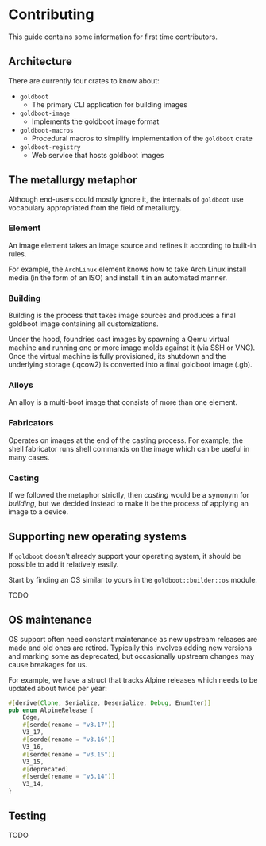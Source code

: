 # Contributing

This guide contains some information for first time contributors.

## Architecture

There are currently four crates to know about:

- `goldboot`
  - The primary CLI application for building images
- `goldboot-image`
  - Implements the goldboot image format
- `goldboot-macros`
  - Procedural macros to simplify implementation of the `goldboot` crate
- `goldboot-registry`
  - Web service that hosts goldboot images

## The metallurgy metaphor

Although end-users could mostly ignore it, the internals of `goldboot` use
vocabulary appropriated from the field of metallurgy.

### Element

An image element takes an image source and refines it according to built-in
rules.

For example, the `ArchLinux` element knows how to take Arch Linux install media
(in the form of an ISO) and install it in an automated manner.

### Building

Building is the process that takes image sources and produces a final goldboot
image containing all customizations.

Under the hood, foundries cast images by spawning a Qemu virtual machine and
running one or more image molds against it (via SSH or VNC). Once the virtual
machine is fully provisioned, its shutdown and the underlying storage (.qcow2)
is converted into a final goldboot image (.gb).

### Alloys

An alloy is a multi-boot image that consists of more than one element.

### Fabricators

Operates on images at the end of the casting process. For example, the shell
fabricator runs shell commands on the image which can be useful in many cases.

### Casting

If we followed the metaphor strictly, then _casting_ would be a synonym for
_building_, but we decided instead to make it be the process of applying an
image to a device.

## Supporting new operating systems

If `goldboot` doesn't already support your operating system, it should be
possible to add it relatively easily.

Start by finding an OS similar to yours in the `goldboot::builder::os` module.

TODO

## OS maintenance

OS support often need constant maintenance as new upstream releases are made and
old ones are retired. Typically this involves adding new versions and marking
some as deprecated, but occasionally upstream changes may cause breakages for
us.

For example, we have a struct that tracks Alpine releases which needs to be
updated about twice per year:

```rust
#[derive(Clone, Serialize, Deserialize, Debug, EnumIter)]
pub enum AlpineRelease {
    Edge,
    #[serde(rename = "v3.17")]
    V3_17,
    #[serde(rename = "v3.16")]
    V3_16,
    #[serde(rename = "v3.15")]
    V3_15,
    #[deprecated]
    #[serde(rename = "v3.14")]
    V3_14,
}
```

## Testing

TODO
